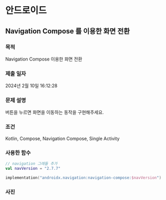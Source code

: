 # 안드로이드 


## Navigation Compose 를 이용한 화면 전환

### 목적
Navigation Compose 이용한 화면 전환

### 제출 일자

2024년 2월 10일 16:12:28

### 문제 설명

 <p>버튼을 누르면 화면을 이동하는 동작을 구현해주세요.</p>

### 조건

 <p>Kotlin, Compose, Navigation Compose, Single Activity</p>

### 사용한 함수

```kotlin
// navigation 그래들 추가
val navVersion = "2.7.7"

implementation("androidx.navigation:navigation-compose:$navVersion")
```

### 사진